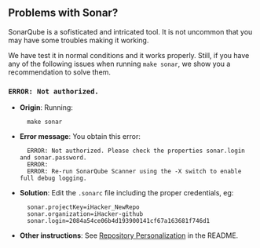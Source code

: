 ## Problems with Sonar?

SonarQube is a sofisticated and intricated tool.  It is not uncommon
that you may have some troubles making it working.  

We have test it in normal conditions and it works properly.  Still, if
you have any of the following issues when running `make sonar`, we
show you a recommendation to solve them.

### `ERROR: Not authorized.`

- **Origin**: Running:

		make sonar
	
- **Error message**: You obtain this error:

		ERROR: Not authorized. Please check the properties sonar.login and sonar.password.
		ERROR: 
		ERROR: Re-run SonarQube Scanner using the -X switch to enable full debug logging.

- **Solution**: Edit the `.sonarc` file including the proper credentials, eg:

		sonar.projectKey=iHacker_NewRepo
		sonar.organization=iHacker-github
		sonar.login=2084a54ce06b4d193900141cf67a163681f746d1

- **Other instructions**: See [Repository Personalization](README.md#) in the README.

<!--
# -Dsonar.cfamily.gcov.reportsPath=tests/
# -Dsonar.c.file.suffixes=-
# -Dsonar.cpp.file.suffixes=-
# -Dsonar.objc.file.suffixes=-
-->
